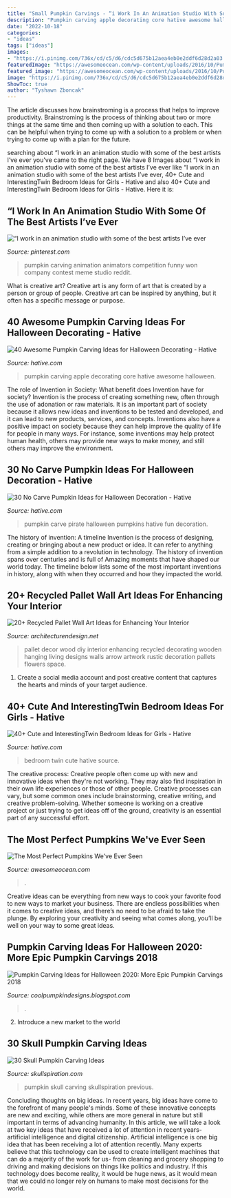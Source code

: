 ```yaml
---
title: "Small Pumpkin Carvings - “i Work In An Animation Studio With Some Of The Best Artists I’ve Ever"
description: "Pumpkin carving apple decorating core hative awesome halloween"
date: "2022-10-18"
categories:
- "ideas"
tags: ["ideas"]
images:
- "https://i.pinimg.com/736x/cd/c5/d6/cdc5d675b12aea4eb0e2ddf6d28d2a03.jpg"
featuredImage: "https://awesomeocean.com/wp-content/uploads/2016/10/Pumpkin-Carving.jpg"
featured_image: "https://awesomeocean.com/wp-content/uploads/2016/10/Pumpkin-Carving.jpg"
image: "https://i.pinimg.com/736x/cd/c5/d6/cdc5d675b12aea4eb0e2ddf6d28d2a03.jpg"
ShowToc: true
author: "Tyshawn Zboncak"
---
```



The article discusses how brainstroming is a process that helps to improve productivity. Brainstroming is the process of thinking about two or more things at the same time and then coming up with a solution to each. This can be helpful when trying to come up with a solution to a problem or when trying to come up with a plan for the future.

	

		
searching about “I work in an animation studio with some of the best artists I’ve ever you've came to the right page. We have 8 Images about “I work in an animation studio with some of the best artists I’ve ever like “I work in an animation studio with some of the best artists I’ve ever, 40+ Cute and InterestingTwin Bedroom Ideas for Girls - Hative and also 40+ Cute and InterestingTwin Bedroom Ideas for Girls - Hative. Here it is:
		
    
## “I Work In An Animation Studio With Some Of The Best Artists I’ve Ever

<img loading=lazy src="https://i.pinimg.com/736x/cd/c5/d6/cdc5d675b12aea4eb0e2ddf6d28d2a03.jpg" onerror="this.onerror=null;this.src='https://tse2.mm.bing.net/th?id=OIP.AABoDwrpiYSJlq63xJd9tgHaJ3&amp;pid=15.1';" alt="“I work in an animation studio with some of the best artists I’ve ever">

_Source: pinterest.com_

>pumpkin carving animation animators competition funny won company contest meme studio reddit. 

	

What is creative art?
Creative art is any form of art that is created by a person or group of people. Creative art can be inspired by anything, but it often has a specific message or purpose.

    
## 40 Awesome Pumpkin Carving Ideas For Halloween Decorating - Hative

<img loading=lazy src="https://hative.com/wp-content/uploads/2014/10/pumpkin-carving-ideas/37-apple-core.jpg" onerror="this.onerror=null;this.src='https://tse2.mm.bing.net/th?id=OIP.xsi2bWOoFnhwn9wWYW99zwHaLL&amp;pid=15.1';" alt="40 Awesome Pumpkin Carving Ideas for Halloween Decorating - Hative">

_Source: hative.com_

>pumpkin carving apple decorating core hative awesome halloween. 

	

The role of Invention in Society: What benefit does Invention have for society?
Invention is the process of creating something new, often through the use of adonation or raw materials. It is an important part of society because it allows new ideas and inventions to be tested and developed, and it can lead to new products, services, and concepts. Inventions also have a positive impact on society because they can help improve the quality of life for people in many ways. For instance, some inventions may help protect human health, others may provide new ways to make money, and still others may improve the environment.

    
## 30 No Carve Pumpkin Ideas For Halloween Decoration - Hative

<img loading=lazy src="https://hative.com/wp-content/uploads/2014/10/no-carve-pumpkin-ideas/29-pirate-pumpkin.jpg" onerror="this.onerror=null;this.src='https://tse4.mm.bing.net/th?id=OIP.3VoAgI_omVHJK9mxergSzwHaH0&amp;pid=15.1';" alt="30 No Carve Pumpkin Ideas for Halloween Decoration - Hative">

_Source: hative.com_

>pumpkin carve pirate halloween pumpkins hative fun decoration. 

	

The history of invention: A timeline
Invention is the process of designing, creating or bringing about a new product or idea. It can refer to anything from a simple addition to a revolution in technology. The history of invention spans over centuries and is full of Amazing moments that have shaped our world today. 
The timeline below lists some of the most important inventions in history, along with when they occurred and how they impacted the world.

    
## 20+ Recycled Pallet Wall Art Ideas For Enhancing Your Interior

<img loading=lazy src="http://cdn.architecturendesign.net/wp-content/uploads/2015/06/AD-Pallet-Wall-Art-1.jpg" onerror="this.onerror=null;this.src='https://tse3.mm.bing.net/th?id=OIP.8Xd7lJShtieOCcnEehn92wHaLH&amp;pid=15.1';" alt="20+ Recycled Pallet Wall Art Ideas for Enhancing Your Interior">

_Source: architecturendesign.net_

>pallet decor wood diy interior enhancing recycled decorating wooden hanging living designs walls arrow artwork rustic decoration pallets flowers space. 

	

1. Create a social media account and post creative content that captures the hearts and minds of your target audience.

    
## 40+ Cute And InterestingTwin Bedroom Ideas For Girls - Hative

<img loading=lazy src="https://hative.com/wp-content/uploads/2015/06/twin-bedroom-ideas-for-girls/28-twin-bedroom-ideas-for-girls.jpg" onerror="this.onerror=null;this.src='https://tse2.mm.bing.net/th?id=OIP.ZfOPvaBNepE7IwyEAcoceAHaE7&amp;pid=15.1';" alt="40+ Cute and InterestingTwin Bedroom Ideas for Girls - Hative">

_Source: hative.com_

>bedroom twin cute hative source. 

	

The creative process:
Creative people often come up with new and innovative ideas when they're not working. They may also find inspiration in their own life experiences or those of other people. Creative processes can vary, but some common ones include brainstorming, creative writing, and creative problem-solving. Whether someone is working on a creative project or just trying to get ideas off of the ground, creativity is an essential part of any successful effort.

    
## The Most Perfect Pumpkins We&#039;ve Ever Seen

<img loading=lazy src="https://awesomeocean.com/wp-content/uploads/2016/10/Pumpkin-Carving.jpg" onerror="this.onerror=null;this.src='https://tse3.mm.bing.net/th?id=OIP.cPKOnP0-RuyiZdFAEjeWEgHaE9&amp;pid=15.1';" alt="The Most Perfect Pumpkins We&#039;ve Ever Seen">

_Source: awesomeocean.com_

>. 

	

Creative ideas can be everything from new ways to cook your favorite food to new ways to market your business. There are endless possibilities when it comes to creative ideas, and there’s no need to be afraid to take the plunge. By exploring your creativity and seeing what comes along, you’ll be well on your way to some great ideas.

    
## Pumpkin Carving Ideas For Halloween 2020: More Epic Pumpkin Carvings 2018

<img loading=lazy src="https://3.bp.blogspot.com/-fp7n0VkqXzw/Ulx_cgs3ilI/AAAAAAAAIsY/sascJitkcmg/s640/2bfe9b37b457d20699e384ac543388b0.jpg" onerror="this.onerror=null;this.src='https://tse4.mm.bing.net/th?id=OIP.k_TTddgulpTZeK7t4IE9SwAAAA&amp;pid=15.1';" alt="Pumpkin Carving Ideas for Halloween 2020: More Epic Pumpkin Carvings 2018">

_Source: coolpumpkindesigns.blogspot.com_

>. 

	

2. Introduce a new market to the world 

    
## 30 Skull Pumpkin Carving Ideas

<img loading=lazy src="http://www.skullspiration.com/wp-content/uploads/2013/10/Wo5rY.jpg" onerror="this.onerror=null;this.src='https://tse2.mm.bing.net/th?id=OIP.UmV7pEVGDjIJskYzZ-DSuQHaE7&amp;pid=15.1';" alt="30 Skull Pumpkin Carving Ideas">

_Source: skullspiration.com_

>pumpkin skull carving skullspiration previous. 

	

Concluding thoughts on big ideas.
In recent years, big ideas have come to the forefront of many people's minds. Some of these innovative concepts are new and exciting, while others are more general in nature but still important in terms of advancing humanity. In this article, we will take a look at two key ideas that have received a lot of attention in recent years- artificial intelligence and digital citizenship. 
Artificial intelligence is one big idea that has been receiving a lot of attention recently. Many experts believe that this technology can be used to create intelligent machines that can do a majority of the work for us- from cleaning and grocery shopping to driving and making decisions on things like politics and industry. If this technology does become reality, it would be huge news, as it would mean that we could no longer rely on humans to make most decisions for the world.


